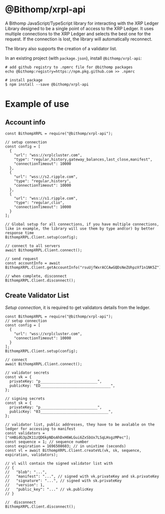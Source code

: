 # @Bithomp/xrpl-api

A Bithomp JavaScript/TypeScript library for interacting with the XRP Ledger
Library designed to be a single point of access to the XRP Ledger. It uses multiple connections to the XRP Ledger and selects the best one for the request. If the connection is lost, the library will automatically reconnect.

The library also supports the creation of a validator list.

In an existing project (with `package.json`), install `@bithomp/xrpl-api`:

```Shell
# add github registry to .npmrc file for @bithomp packages
echo @bithomp:registry=https://npm.pkg.github.com >> .npmrc

# install package
$ npm install --save @bithomp/xrpl-api
```

# Example of use

## Account info

```JS
const BithompXRPL = require("@bithomp/xrpl-api");

// setup connection
const config = [
  {
    "url": "wss://xrplcluster.com",
    "type": "regular,history,gateway_balances,last_close,manifest",
    "connectionTimeout": 10000
  },
  {
    "url": "wss://s2.ripple.com",
    "type": "regular,history",
    "connectionTimeout": 10000
  },
  {
    "url": "wss://s1.ripple.com",
    "type": "regular,clio",
    "connectionTimeout": 10000
  }
];

// Global setup for all connections, if you have multiple connections, like in example, the library will use them by type and(or) by better response time
BithompXRPL.Client.setup(config);

// connect to all servers
await BithompXRPL.Client.connect();

// send request
const accountInfo = await BithompXRPL.Client.getAccountInfo("rsuUjfWxrACCAwGQDsNeZUhpzXf1n1NK5Z");

// when complete, disconnect
BithompXRPL.Client.disconnect();
```

## Create Validator List

_Setup connection_, it is required to get validators details from the ledger.


```JS
const BithompXRPL = require("@bithomp/xrpl-api");
// setup connection
const config = [
  {
    "url": "wss://xrplcluster.com",
    "connectionTimeout": 10000
  }
];
BithompXRPL.Client.setup(config);

// connect
await BithompXRPL.Client.connect();

// validator secrets
const vk = {
  privateKey: "p__________________________",
  publicKey: "ED________________________________",
};

// signing secrets
const sk = {
  privateKey: "p__________________________",
  publicKey: "03_______________________________",
};

// validator list, public addresses, they have to be avalable on the ledger for accessing to manifest
const validators = ["nHBidG3pZK11zQD6kpNDoAhDxH6WLGui6ZxSbUx7LSqLHsgzMPec"];
const sequence = 1; // sequence number
const expiration = 1696508603; // in unixtime (seconds)
const vl = await BithompXRPL.Client.createVL(vk, sk, sequence, expiration, validators);

// vl will contain the signed validator list with
// {
//   "blob": "...",
//   "manifest": "...", // signed with vk.privateKey and sk.privateKey
//   "signature": "...", // signed with sk.privateKey
//   "version": 1,
//   "public_key": "..." // vk.publicKey
// }

//  disconnect
BithompXRPL.Client.disconnect();
```
